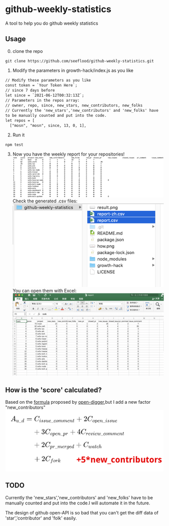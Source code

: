 # github-weekly-statistics

A tool to help you do github weekly statistics

## Usage

0. clone the repo
```
git clone https://github.com/seeflood/github-weekly-statistics.git
```

1. Modify the parameters in growth-hack/index.js as you like

```
// Modify these parameters as you like
const token = `Your Token Here`;
// since 7 days before
let since = `2021-06-12T00:32:13Z`;
// Parameters in the repos array:
// owner, repo, since, new_stars, new_contributors, new_folks
// Currently the 'new_stars','new_contributors' and 'new_folks' have to be manually counted and put into the code.
let repos = [
  ["mosn", "mosn", since, 13, 0, 1],
```

2. Run it

```
npm test
```

3. Now you have the weekly report for your repositories!
![result](result.png)
Check the generated .csv files:
![csv](csv.png)
You can open them with Excel:
![excel](excel.png)

## How is the 'score' calculated?

Based on the [formula](http://oss.x-lab.info/github-insight-report-2020.pdf) proposed by [open-digger](https://github.com/X-lab2017/open-digger),but I add a new factor "new_contributors"
![how.png](how.png)

## TODO

Currently the 'new_stars','new_contributors' and 'new_folks' have to be manually counted and put into the code.I will automate it in the future.

The design of github open-API is so bad that you can't get the diff data of 'star','contributor' and 'folk' easily.